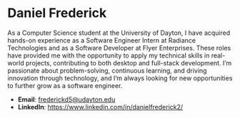 # Daniel Frederick

As a Computer Science student at the University of Dayton, I have acquired hands-on experience as a Software Engineer Intern at Radiance Technologies and as a Software Developer at Flyer Enterprises. These roles have provided me with the opportunity to apply my technical skills in real-world projects, contributing to both desktop and full-stack development. I’m passionate about problem-solving, continuous learning, and driving innovation through technology, and I’m always looking for new opportunities to further grow as a software engineer.

- <strong>Email</strong>: frederickd5@udayton.edu
- <strong>LinkedIn</strong>:  https://www.linkedin.com/in/danielfrederick2/
